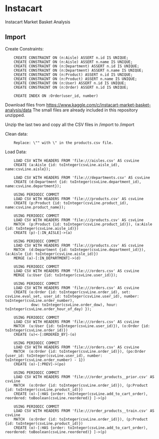 # Instacart
Instacart Market Basket Analysis


Import
--

Create Constraints:

        CREATE CONSTRAINT ON (n:Aisle) ASSERT n.id IS UNIQUE;
        CREATE CONSTRAINT ON (n:Aisle) ASSERT n.name IS UNIQUE;
        CREATE CONSTRAINT ON (n:Department) ASSERT n.id IS UNIQUE;
        CREATE CONSTRAINT ON (n:Department) ASSERT n.name IS UNIQUE;                
        CREATE CONSTRAINT ON (n:Product) ASSERT n.id IS UNIQUE;
        CREATE CONSTRAINT ON (n:Product) ASSERT n.name IS UNIQUE;  
        CREATE CONSTRAINT ON (n:User) ASSERT n.id IS UNIQUE;  
        CREATE CONSTRAINT ON (n:Order) ASSERT n.id IS UNIQUE;   
                 
        CREATE INDEX ON :Order(user_id, number)
        

Download files from https://www.kaggle.com/c/instacart-market-basket-analysis/data
The small files are already included in this repository unzipped.

Unzip the last two and copy all the CSV files in /import to <neo4j directory>/import        

Clean data:
        
        Replace: \"" with \" in the products.csv file.
        
Load Data:        

        LOAD CSV WITH HEADERS FROM 'file:///aisles.csv' AS csvLine
        CREATE (a:Aisle {id: toInteger(csvLine.aisle_id), name:csvLine.aisle});
        
        LOAD CSV WITH HEADERS FROM 'file:///departments.csv' AS csvLine
        CREATE (d:Department {id: toInteger(csvLine.department_id), name:csvLine.department});
        
        USING PERIODIC COMMIT
        LOAD CSV WITH HEADERS FROM 'file:///products.csv' AS csvLine
        CREATE (p:Product {id: toInteger(csvLine.product_id), name:csvLine.product_name});
        
        USING PERIODIC COMMIT
        LOAD CSV WITH HEADERS FROM 'file:///products.csv' AS csvLine
        MATCH  (p:Product {id: toInteger(csvLine.product_id)}), (a:Aisle {id: toInteger(csvLine.aisle_id)})
        CREATE (p)-[:IN_AISLE]->(a)
        
        USING PERIODIC COMMIT
        LOAD CSV WITH HEADERS FROM 'file:///products.csv' AS csvLine
        MATCH  (d:Department {id: toInteger(csvLine.department_id)}), (a:Aisle {id: toInteger(csvLine.aisle_id)})
        MERGE (a)-[:IN_DEPARTMENT]->(d)
        
        USING PERIODIC COMMIT
        LOAD CSV WITH HEADERS FROM 'file:///orders.csv' AS csvLine
        MERGE (u:User {id: toInteger(csvLine.user_id)});

        USING PERIODIC COMMIT
        LOAD CSV WITH HEADERS FROM 'file:///orders.csv' AS csvLine
        CREATE (o:Order {id: toInteger(csvLine.order_id), set: csvLine.eval_set, user_id: toInteger(csvLine.user_id), number: toInteger(csvLine.order_number),
                dow: toInteger(csvLine.order_dow), hour: toInteger(csvLine.order_hour_of_day) });
        
        USING PERIODIC COMMIT
        LOAD CSV WITH HEADERS FROM 'file:///orders.csv' AS csvLine
        MATCH  (u:User {id: toInteger(csvLine.user_id)}), (o:Order {id: toInteger(csvLine.order_id)})
        CREATE (u)<-[:ORDERED_BY]-(o)
        
        USING PERIODIC COMMIT
        LOAD CSV WITH HEADERS FROM 'file:///orders.csv' AS csvLine
        MATCH  (o:Order {id: toInteger(csvLine.order_id)}), (po:Order {user_id: toInteger(csvLine.user_id), number: toInteger(csvLine.order_number) - 1})
        CREATE (o)-[:PREV]->(po)
        
        USING PERIODIC COMMIT
        LOAD CSV WITH HEADERS FROM 'file:///order_products__prior.csv' AS csvLine
        MATCH  (o:Order {id: toInteger(csvLine.order_id)}), (p:Product {id: toInteger(csvLine.product_id)})
        CREATE (o)-[:HAS {order: toInteger(csvLine.add_to_cart_order), reordered: toBoolean(csvLine.reordered)} ]->(p)
        
        USING PERIODIC COMMIT
        LOAD CSV WITH HEADERS FROM 'file:///order_products__train.csv' AS csvLine
        MATCH  (o:Order {id: toInteger(csvLine.order_id)}), (p:Product {id: toInteger(csvLine.product_id)})
        CREATE (o)-[:HAS {order: toInteger(csvLine.add_to_cart_order), reordered: toBoolean(csvLine.reordered)} ]->(p)
